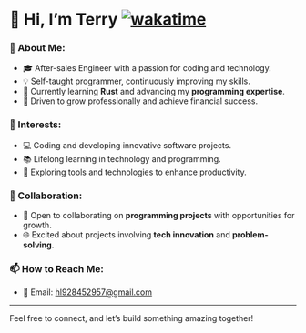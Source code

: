





# 👋 Hi, I’m Terry [![wakatime](https://wakatime.com/badge/user/d9a9500e-36df-4428-9085-cced71f79f86.svg)](https://wakatime.com/@d9a9500e-36df-4428-9085-cced71f79f86)

### 🌟 About Me:
- 🎓 After-sales Engineer with a passion for coding and technology.
- 💡 Self-taught programmer, continuously improving my skills.
- 🌱 Currently learning **Rust** and advancing my **programming expertise**.
- 🚀 Driven to grow professionally and achieve financial success.

### 👀 Interests:
- 💻 Coding and developing innovative software projects.
- 📚 Lifelong learning in technology and programming.
- 🔧 Exploring tools and technologies to enhance productivity.

### 💞️ Collaboration:
- 🤝 Open to collaborating on **programming projects** with opportunities for growth.
- 🌐 Excited about projects involving **tech innovation** and **problem-solving**.

### 📫 How to Reach Me:
- 📧 Email: [hl928452957@gmail.com](mailto:hl928452957@gmail.com)


---

Feel free to connect, and let’s build something amazing together!
